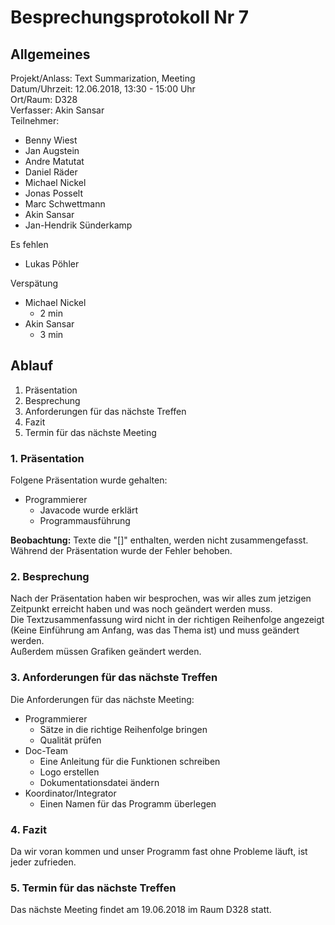 # Besprechungsprotokoll Nr 7
##
## Allgemeines

Projekt/Anlass: Text Summarization, Meeting <br/>
Datum/Uhrzeit: 12.06.2018, 13:30 - 15:00 Uhr <br/>
Ort/Raum: D328 <br/>
Verfasser: Akin Sansar <br/>
Teilnehmer:

- Benny Wiest
- Jan Augstein
- Andre Matutat
- Daniel Räder
- Michael Nickel
- Jonas Posselt
- Marc Schwettmann
- Akin Sansar
- Jan-Hendrik Sünderkamp

Es fehlen

- Lukas Pöhler

Verspätung

- Michael Nickel 
	- 2 min
- Akin Sansar	
	- 3 min

## Ablauf 

1. Präsentation
2. Besprechung
3. Anforderungen für das nächste Treffen
4. Fazit
5. Termin für das nächste Meeting 


### 1. Präsentation

Folgene Präsentation wurde gehalten:

- Programmierer
	- Javacode wurde erklärt
	- Programmausführung </br>

**Beobachtung:** Texte die "[]" enthalten, werden nicht zusammengefasst. </br>
Während der Präsentation wurde der Fehler behoben.

### 2. Besprechung

Nach der Präsentation haben wir besprochen, was wir alles zum jetzigen Zeitpunkt erreicht haben und was noch geändert werden muss. </br>
Die Textzusammenfassung wird nicht in der richtigen Reihenfolge angezeigt (Keine Einführung am Anfang, was das Thema ist) und muss geändert werden. </br>
Außerdem müssen Grafiken geändert werden. </br>



### 3. Anforderungen für das nächste Treffen

Die Anforderungen für das nächste Meeting:

- Programmierer
	-  Sätze in die richtige Reihenfolge bringen
	-  Qualität prüfen
- Doc-Team
	- Eine Anleitung für die Funktionen schreiben
	- Logo erstellen
	- Dokumentationsdatei ändern
- Koordinator/Integrator
	- Einen Namen für das Programm überlegen
	
### 4. Fazit

Da wir voran kommen und unser Programm fast ohne Probleme läuft, ist jeder zufrieden. 

### 5. Termin für das nächste Treffen

Das nächste Meeting findet am 19.06.2018 im Raum D328 statt.


